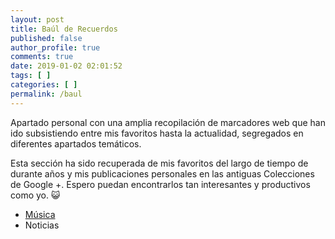 ```yaml
---
layout: post
title: Baúl de Recuerdos
published: false
author_profile: true
comments: true
date: 2019-01-02 02:01:52
tags: [ ]
categories: [ ]
permalink: /baul
---
```

Apartado personal con una amplia recopilación de marcadores web que han ido subsistiendo entre mis favoritos hasta la actualidad, segregados en diferentes apartados temáticos.

Esta sección ha sido recuperada de mis favoritos del largo de tiempo de durante años y mis publicaciones personales en las antiguas Colecciones de Google +. Espero puedan encontrarlos tan interesantes y productivos como yo. 😺

  * [Música][1]
  * Noticias

&nbsp;

 [1]: https://ciberninjas.com/categoria/musica/